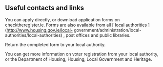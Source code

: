 ##  Useful contacts and links

You can apply directly, or download application forms on [
checktheregister.ie. ](https://www.checktheregister.ie/en-IE/forms) Forms are
also available from all [ local authorities ](http://www.housing.gov.ie/local-
government/administration/local-authorities/local-authorities) , post offices
and public libraries.

Return the completed form to your local authority.

You can get more information on voter registration from your local authority,
or the Department of Housing, Housing, Local Government and Heritage.

